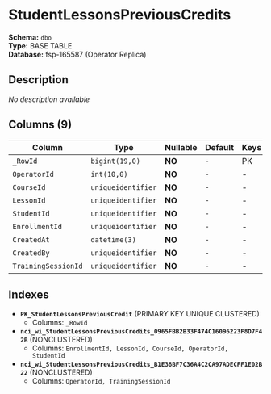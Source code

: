 # StudentLessonsPreviousCredits

**Schema:** `dbo`  
**Type:** BASE TABLE  
**Database:** fsp-165587 (Operator Replica)

## Description

*No description available*

## Columns (9)

| Column | Type | Nullable | Default | Keys | Description |
|--------|------|----------|---------|------|-------------|
| `_RowId` | `bigint(19,0)` | **NO** | `-` | PK | - |
| `OperatorId` | `int(10,0)` | **NO** | `-` | - | - |
| `CourseId` | `uniqueidentifier` | **NO** | `-` | - | - |
| `LessonId` | `uniqueidentifier` | **NO** | `-` | - | - |
| `StudentId` | `uniqueidentifier` | **NO** | `-` | - | - |
| `EnrollmentId` | `uniqueidentifier` | **NO** | `-` | - | - |
| `CreatedAt` | `datetime(3)` | **NO** | `-` | - | - |
| `CreatedBy` | `uniqueidentifier` | **NO** | `-` | - | - |
| `TrainingSessionId` | `uniqueidentifier` | **NO** | `-` | - | - |

## Indexes

- **`PK_StudentLessonsPreviousCredit`** (PRIMARY KEY UNIQUE CLUSTERED)
  - Columns: `_RowId`
- **`nci_wi_StudentLessonsPreviousCredits_0965FBB2B33F474C16096223F8D7F42B`** (NONCLUSTERED)
  - Columns: `EnrollmentId, LessonId, CourseId, OperatorId, StudentId`
- **`nci_wi_StudentLessonsPreviousCredits_B1E38BF7C36A4C2CA97ADECFF1E02B22`** (NONCLUSTERED)
  - Columns: `OperatorId, TrainingSessionId`

